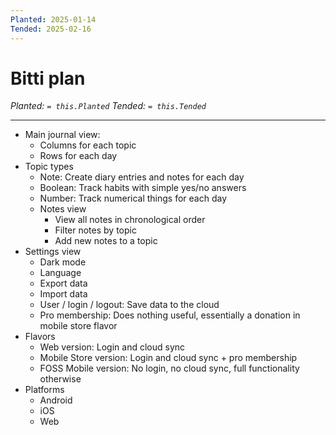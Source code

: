 ```yaml
---
Planted: 2025-01-14
Tended: 2025-02-16
---
```

# Bitti plan  

*Planted: `= this.Planted`*
*Tended: `= this.Tended`*

---


- Main journal view:  
	- Columns for each topic  
	- Rows for each day  
- Topic types  
	- Note: Create diary entries and notes for each day  
	- Boolean: Track habits with simple yes/no answers  
	- Number: Track numerical things for each day  
  - Notes view  
	  - View all notes in chronological order  
	  - Filter notes by topic  
	  - Add new notes to a topic  
- Settings view  
	- Dark mode  
	- Language  
	- Export data  
	- Import data  
	- User / login / logout: Save data to the cloud  
	- Pro membership: Does nothing useful, essentially a donation in mobile store flavor  
- Flavors  
	- Web version: Login and cloud sync  
	- Mobile Store version: Login and cloud sync + pro membership 
	- FOSS Mobile version: No login, no cloud sync, full functionality otherwise  
- Platforms  
	- Android  
	- iOS  
	- Web
